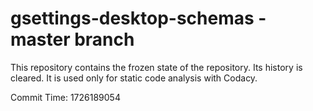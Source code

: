 # gsettings-desktop-schemas - master branch

This repository contains the frozen state of the repository.
Its history is cleared. It is used only for static code
analysis with Codacy.

Commit Time: 1726189054